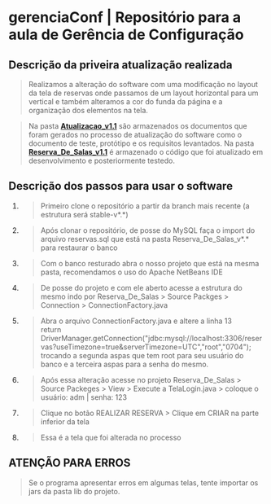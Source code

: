 # gerenciaConf | Repositório para a aula de Gerência de Configuração

## Descrição da priveira atualização realizada

> Realizamos a alteração do software com uma modificação no layout da tela de reservas onde passamos de um layout horizontal para um vertical
e também alteramos a cor do funda da página e a organização dos elementos na tela.

> Na pasta **[Atualizacao_v1.1](./Atualizacao_v1.1)** são armazenados os documentos que foram gerados no processo de atualização do software
como o documento de teste, protótipo e os requisitos levantados.
> Na pasta **[Reserva_De_Salas_v1.1](./Reserva_De_Salas_v1.1)** é armazenado o código que foi atualizado em desenvolvimento e posteriormente testedo.

## Descrição dos passos para usar o software

1. > Primeiro clone o repositório a partir da branch mais recente (a estrutura será stable-v*.*)
2. > Após clonar o repositório, de posse do MySQL faça o import do arquivo reservas.sql que está na pasta Reserva_De_Salas_v*.* para restaurar o banco
3. > Com o banco resturado abra o nosso projeto que está na mesma pasta, recomendamos o uso do Apache NetBeans IDE
4. > De posse do projeto e com ele aberto acesse a estrutura do mesmo indo por Reserva_De_Salas > Source Packges > Connection > ConnectionFactory.java
5. > Abra o arquivo ConnectionFactory.java e altere a linha 13 <br> return DriverManager.getConnection("jdbc:mysql://localhost:3306/reservas?useTimezone=true&serverTimezone=UTC","root","0704");
<br> trocando a segunda aspas que tem root para seu usuário do banco e a terceira aspas para a senha do mesmo.
6. > Após essa alteração acesse no projeto Reserva_De_Salas > Source Packeges > View > Execute a TelaLogin.java > coloque o usuário: adm | senha: 123
7. > Clique no botão REALIZAR RESERVA > Clique em CRIAR na parte inferior da tela
8. > Essa é a tela que foi alterada no processo

## ATENÇÃO PARA ERROS

> Se o programa apresentar erros em algumas telas, tente importar os jars da pasta lib do projeto.